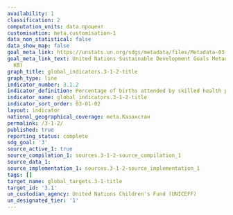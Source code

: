 ```yaml
---
availability: 1
classification: 2
computation_units: data.процент
customisation: meta.customisation-1
data_non_statistical: false
data_show_map: false
goal_meta_link: https://unstats.un.org/sdgs/metadata/files/Metadata-03-01-02.pdf
goal_meta_link_text: United Nations Sustainable Development Goals Metadata (PDF 374
  KB)
graph_title: global_indicators.3-1-2-title
graph_type: line
indicator_number: 3.1.2
indicator_definition: Percentage of births attended by skilled health personnel
indicator_name: global_indicators.3-1-2-title
indicator_sort_order: 03-01-02
layout: indicator
national_geographical_coverage: meta.Казахстан
permalink: /3-1-2/
published: true
reporting_status: complete
sdg_goal: '3'
source_active_1: true
source_compilation_1: sources.3-1-2-source_compilation_1
source_data_1:
source_implementation_1: sources.3-1-2-source_implementation_1
tags: []
target_name: global_targets.3-1-title
target_id: '3.1'
un_custodian_agency: United Nations Children's Fund (UNICEFF)
un_designated_tier: '1'
---
```

